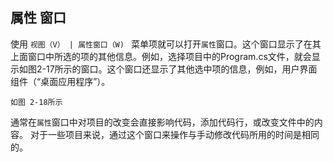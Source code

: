 ## 属性 窗口

使用 `视图（V） | 属性窗口（W) ` 菜单项就可以打开` 属性 `窗口。这个窗口显示了在其上面窗口中所选的项的其他信息。例如，选择项目中的Program.cs文件，就会显示如图2-17所示的窗口。这个窗口还显示了其他选中项的信息，例如，用户界面组件（“桌面应用程序”）。

``如图 2-18所示``



通常在` 属性 `窗口中对项目的改变会直接影响代码，添加代码行，或改变文件中的内容。
对于一些项目来说，通过这个窗口来操作与手动修改代码所用的时间是相同的。